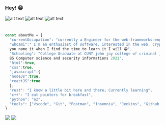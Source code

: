 ### Hey! 😁


![alt text](https://66.media.tumblr.com/tumblr_md9le7KgNF1rawb5do5_250.gifv)
![alt text](https://vignette.wikia.nocookie.net/streetfighter/images/c/ce/Ken-intro6.gif/revision/latest?cb=20130126134939)
![alt text](https://media4.giphy.com/media/OgngfuNtaHYOank9Y0/200w.gif)

#

```javascript
const aboutMe = {
  "currentOccupation": "currently a Engineer for the web-frameworks-engineering team at American Express!",
  "whoami":" I'm an enthusiast of software, interested in the web, cryptography, compiler design, 
  you name it when I find the time to learn it I will 😁",
  "Schooling": "College Graduate at CUNY john jay college of criminal justice
  BS Computer science and security informations 2021",
  "html":true,
  "css":true,
  "javascript":{
  "nodeJs":true,
  "reactJS":true
  },
  "rust": "I know a little bit here and there; Currently learning",
  "c++": "I eat pointers for breakfast",
  "python": "ez",
  "tools": ["Vscode", "Git", "Postman", "Insomnia", "Jenkins", "Github Actions", "And a bunch more"]
} 

```



<picture>
  <source
    srcset="https://github-readme-stats.vercel.app/api?username=dogpatch626&show_icons=true&theme=dark"
    media="(prefers-color-scheme: dark)"
  />
  <source
    srcset="https://github-readme-stats.vercel.app/api?username=dogpatch626&show_icons=true"
    media="(prefers-color-scheme: light), (prefers-color-scheme: no-preference)"
  />
  <img src="https://github-readme-stats.vercel.app/api?username=dogpatch626&show_icons=true" />
</picture>
<picture>
  <source
    srcset="https://github-readme-stats.vercel.app/api/top-langs/?username=dogpatch626&layout=donut&show_icons=true&theme=dark"
    media="(prefers-color-scheme: dark)"
  />
  <source
    srcset="https://github-readme-stats.vercel.app/api/top-langs/?username=dogpatch626&layout=donut&show_icons=true"
    media="(prefers-color-scheme: light), (prefers-color-scheme: no-preference)"
  />
  <img src="https://github-readme-stats.vercel.app/api/top-langs/?username=dogpatch626&layout=donut&show_icons=true" />
</picture>
